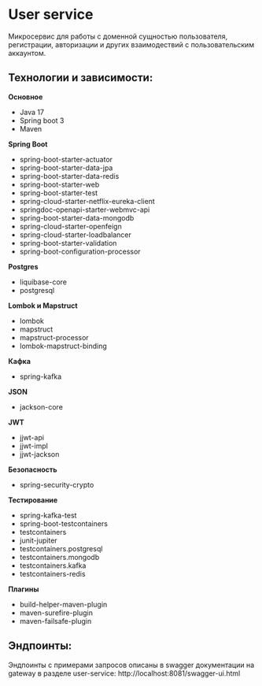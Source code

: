 # User service

Микросервис для работы с доменной сущностью пользователя, регистрации, авторизации и других взаимодествий с пользовательским аккаунтом.

## Технологии и зависимости:

**Основное**
 - Java 17
 - Spring boot 3
 - Maven

**Spring Boot**
 - spring-boot-starter-actuator
 - spring-boot-starter-data-jpa
 - spring-boot-starter-data-redis
 - spring-boot-starter-web
 - spring-boot-starter-test
 - spring-cloud-starter-netflix-eureka-client
 - springdoc-openapi-starter-webmvc-api
 - spring-boot-starter-data-mongodb
 - spring-cloud-starter-openfeign
 - spring-cloud-starter-loadbalancer
 - spring-boot-starter-validation
 - spring-boot-configuration-processor

**Postgres**
 - liquibase-core
 - postgresql

**Lombok и Mapstruct**
 - lombok
 - mapstruct
 - mapstruct-processor
 - lombok-mapstruct-binding

**Кафка**
 - spring-kafka

**JSON**
 - jackson-core

**JWT**
 - jjwt-api
 - jjwt-impl
 - jjwt-jackson

**Безопасность**
 - spring-security-crypto

**Тестирование**
 - spring-kafka-test
 - spring-boot-testcontainers
 - testcontainers
 - junit-jupiter
 - testcontainers.postgresql
 - testcontainers.mongodb
 - testcontainers.kafka
 - testcontainers-redis

**Плагины**
 - build-helper-maven-plugin
 - maven-surefire-plugin
 - maven-failsafe-plugin

## Эндпоинты:

Эндпоинты с примерами запросов описаны в swagger документации на gateway в разделе user-service:
http://localhost:8081/swagger-ui.html